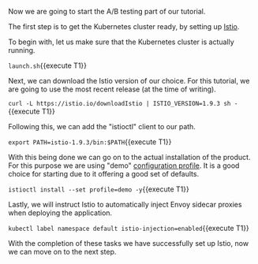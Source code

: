Now we are going to start the A/B testing part of our tutorial.

The first step is to get the Kubernetes cluster ready, by setting up [Istio](https://istio.io/).

To begin with, let us make sure that the Kubernetes cluster is actually running.

`launch.sh`{{execute T1}}

Next, we can download the Istio version of our choice. For this tutorial, we are going to use the most recent release (at the time of writing).

`curl -L https://istio.io/downloadIstio | ISTIO_VERSION=1.9.3 sh -`{{execute T1}}

Following this, we can add the "istioctl" client to our path.

`export PATH=istio-1.9.3/bin:$PATH`{{execute T1}}

With this being done we can go on to the actual installation of the product. For this purpose we are using "demo" [configuration profile](https://istio.io/latest/docs/setup/additional-setup/config-profiles/). It is a good choice for starting due to it offering a good set of defaults.

`istioctl install --set profile=demo -y`{{execute T1}}

Lastly, we will instruct Istio to automatically inject Envoy sidecar proxies when deploying the application.

`kubectl label namespace default istio-injection=enabled`{{execute T1}}

With the completion of these tasks we have successfully set up Istio, now we can move on to the next step.